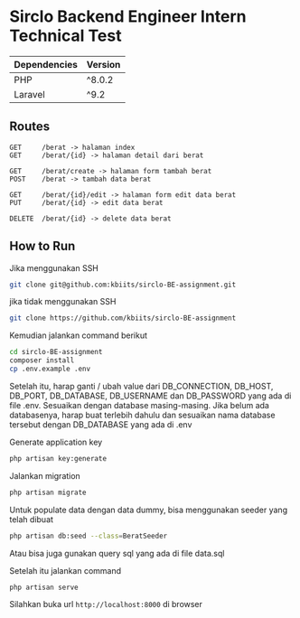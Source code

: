 # Sirclo Backend Engineer Intern Technical Test

| Dependencies | Version |
|--|--|
| PHP | ^8.0.2 |
| Laravel | ^9.2 |

## Routes
```
GET 	/berat -> halaman index
GET 	/berat/{id} -> halaman detail dari berat

GET 	/berat/create -> halaman form tambah berat
POST 	/berat -> tambah data berat

GET 	/berat/{id}/edit -> halaman form edit data berat
PUT 	/berat/{id} -> edit data berat

DELETE 	/berat/{id} -> delete data berat
```

## How to Run


Jika menggunakan SSH  
```bash
git clone git@github.com:kbiits/sirclo-BE-assignment.git
```  
jika tidak menggunakan SSH  
```bash
git clone https://github.com/kbiits/sirclo-BE-assignment
```

Kemudian jalankan command berikut
```bash
cd sirclo-BE-assignment
composer install
cp .env.example .env
```
Setelah itu, harap ganti / ubah value dari DB_CONNECTION, DB_HOST, DB_PORT, DB_DATABASE, DB_USERNAME dan DB_PASSWORD yang ada di file .env. Sesuaikan dengan database masing-masing. Jika belum ada databasenya, harap buat terlebih dahulu dan sesuaikan nama database tersebut dengan DB_DATABASE yang ada di .env

Generate application key  
```bash
php artisan key:generate
```

Jalankan migration  
```bash
php artisan migrate
```

Untuk populate data dengan data dummy, bisa menggunakan seeder yang telah dibuat  
```bash
php artisan db:seed --class=BeratSeeder
```  
Atau bisa juga gunakan query sql yang ada di file data.sql  
 
Setelah itu jalankan command  
```bash
php artisan serve
```

Silahkan buka url `http://localhost:8000` di browser
